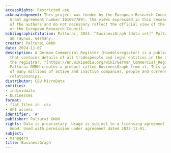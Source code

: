 ```yaml
---
accessRights: Restricted use
acknowledgement: This project was funded by the European Research Council (ERC Advanced
  Grant agreement number 101097789). The views expressed in this research are those
  of the authors and do not necessary reflect the official view of the European Union
  or the European Research Council.
bibliographicCitation: Palturai, 2024. “BusinessGraph [data set]” Palturai GmbH, Hofheim
  am Taunus, Germany.
creator: Palturai GmbH
date: 2024-11-07
description: A German Commercial Register (Handelsregister) is a public company register
  that contains details of all tradespeople and legal entities in the district of
  the registrar. "[https://en.wikipedia.org/wiki/German_Commercial_Register]". The
  Palturai GMBH creates a product called BusinessGraph from it. This graph consisting
  of many millions of active and inactive companies, people and current and historical
  relationships.
distributor: CEU MicroData
entities:
- individuals
- businesses
format:
- flat files in .csv
- API access
identifier: '#'
publisher: Palturai GmbH
rights: Data is proprietary. Usage is subject to a licensing agreement with Palturai
  GmbH. Used with permission under agreement dated 2023-11-01.
subject:
- managers
title: BusinessGraph
---
```

